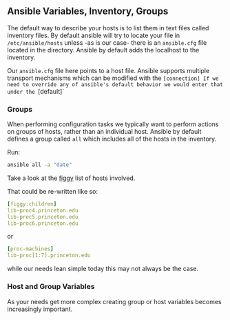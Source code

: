 ## Ansible Variables, Inventory, Groups

The default way to describe your hosts is to list them in text files called
inventory files. By default ansible will try to locate your file in
`/etc/ansible/hosts` unless -as is our case- there is an `ansible.cfg` file
located in the directory. Ansible by default adds the localhost to the
inventory.

Our `ansible.cfg` file here points to a host file. Ansible supports multiple
transport mechanisms which can be modified with the `[connection] If we need to
override any of ansible's default behavior we would enter that under the
`[default]`

### Groups

When performing configuration tasks we typically want to perform actions on
groups of hosts, rather than an individual host. Ansible by default defines a
group called `all` which includes all of the hosts in the inventory. 

Run:

```bash
ansible all -a "date"
```

Take a look at the
[figgy](https://github.com/pulibrary/princeton_ansible/blob/master/hosts) list
of hosts involved.

That could be re-written like so:

```yaml
[figgy:children]
lib-proc4.princeton.edu
lib-proc5.princeton.edu
lib-proc6.princeton.edu
```

or

```yaml
[proc-machines]
lib-proc[1:7].princeton.edu
```

while our needs lean simple today this may not always be the case.

### Host and Group Variables

As your needs get more complex creating group or host variables becomes
increasingly important.
